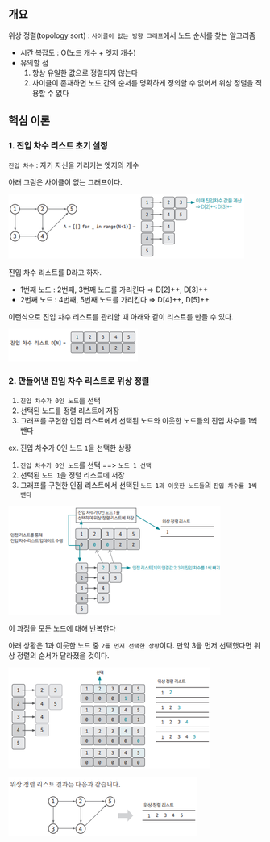## 개요 

위상 정렬(topology sort) : `사이클이 없는 방향 그래프`에서 노드 순서를 찾는 알고리즘 

- 시간 복잡도 : O(노드 개수 + 엣지 개수)
- 유의할 점
    1) 항상 유일한 값으로 정렬되지 않는다  
    2) 사이클이 존재하면 노드 간의 순서를 명확하게 정의할 수 없어서 위상 정렬을 적용할 수 없다

## 핵심 이론

### 1. 진입 차수 리스트 초기 설정

`진입 차수` : 자기 자신을 가리키는 엣지의 개수 

아래 그림은 사이클이 없는 그래프이다. 

![image](../../image/day16/위상정렬핵심이론_001.png)

진입 차수 리스트를 D라고 하자.

- 1번째 노드 : 2번째, 3번째 노드를 가리킨다 ⇒ D[2]++, D[3]++
- 2번째 노드 : 4번째, 5번째 노드를 가리킨다 ⇒ D[4]++, D[5]++

이런식으로 진입 차수 리스트를 관리할 때 아래와 같이 리스트를 만들 수 있다. 

![image](../../image/day16/위상정렬핵심이론_002.png)

### 2. 만들어낸 진입 차수 리스트로 위상 정렬

1) `진입 차수가 0인 노드`를 선택
2) 선택된 노드를 정렬 리스트에 저장 
3) 그래프를 구현한 인접 리스트에서 선택된 노드와 이웃한 노드들의 진입 차수를 1씩 뺀다

ex. 진입 차수가 0인 노드 `1`을 선택한 상황 

1) `진입 차수가 0인 노드`를 선택 ==> `노드 1 선택`
2) 선택된 `노드 1`을 정렬 리스트에 저장
3) 그래프를 구현한 인접 리스트에서 선택된 `노드 1과 이웃한 노드들`의 `진입 차수를 1씩 뺀다`

![image](../../image/day16/위상정렬핵심이론_003.png)

이 과정을 모든 노드에 대해 반복한다 

아래 상황은 1과 이웃한 노드 중 `2를 먼저 선택한 상황`이다. 
만약 3을 먼저 선택했다면 위상 정렬의 순서가 달라졌을 것이다. 

![image](../../image/day16/위상정렬핵심이론_004.png)

![image](../../image/day16/위상정렬핵심이론_005.png)